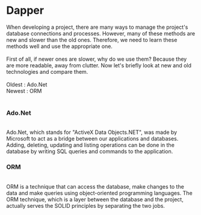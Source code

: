 # Dapper

When developing a project, there are many ways to manage the project's database connections and processes. However, many of these methods are new and slower than the old ones. Therefore, we need to learn these methods well and use the appropriate one.
<br>
<br>
First of all, if newer ones are slower, why do we use them? Because they are more readable, away from clutter. Now let's briefly look at new and old technologies and compare them.
<br> 
<br>
Oldest : Ado.Net 
<br>
Newest : ORM
<br> <br>
<h3> Ado.Net </h3>
<br>
Ado.Net, which stands for "ActiveX Data Objects.NET", was made by Microsoft to act as a bridge between our applications and databases. Adding, deleting, updating and listing operations can be done in the database by writing SQL queries and commands to the application.
<br>
<h3> ORM </h3>
<br>
ORM is a technique that can access the database, make changes to the data and make queries using object-oriented programming languages. The ORM technique, which is a layer between the database and the project, actually serves the SOLID principles by separating the two jobs.
